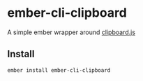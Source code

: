 # ember-cli-clipboard

<!-- markdownlint-disable MD013 MD033 -->

A simple ember wrapper around <a class="application__clipboard-link" href="http://zenorocha.github.io/clipboard.js" target="_blank" rel="noopener noreferrer">clipboard.js</a>

## Install

```shell
ember install ember-cli-clipboard
```
